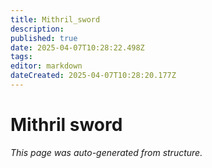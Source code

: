 ```yaml
---
title: Mithril_sword
description: 
published: true
date: 2025-04-07T10:28:22.498Z
tags: 
editor: markdown
dateCreated: 2025-04-07T10:28:20.177Z
---
```


# Mithril sword

*This page was auto-generated from structure.*